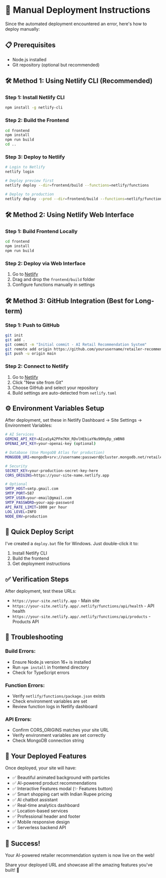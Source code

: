 # 🚀 Manual Deployment Instructions

Since the automated deployment encountered an error, here's how to deploy manually:

## 📋 Prerequisites
- Node.js installed
- Git repository (optional but recommended)

## 🛠️ Method 1: Using Netlify CLI (Recommended)

### Step 1: Install Netlify CLI
```bash
npm install -g netlify-cli
```

### Step 2: Build the Frontend
```bash
cd frontend
npm install
npm run build
cd ..
```

### Step 3: Deploy to Netlify
```bash
# Login to Netlify
netlify login

# Deploy preview first
netlify deploy --dir=frontend/build --functions=netlify/functions

# Deploy to production
netlify deploy --prod --dir=frontend/build --functions=netlify/functions
```

## 🛠️ Method 2: Using Netlify Web Interface

### Step 1: Build Frontend Locally
```bash
cd frontend
npm install
npm run build
```

### Step 2: Deploy via Web Interface
1. Go to [Netlify](https://app.netlify.com)
2. Drag and drop the `frontend/build` folder
3. Configure functions manually in settings

## 🛠️ Method 3: GitHub Integration (Best for Long-term)

### Step 1: Push to GitHub
```bash
git init
git add .
git commit -m "Initial commit - AI Retail Recommendation System"
git remote add origin https://github.com/yourusername/retailer-recommendation-system.git
git push -u origin main
```

### Step 2: Connect to Netlify
1. Go to [Netlify](https://app.netlify.com)
2. Click "New site from Git"
3. Choose GitHub and select your repository
4. Build settings are auto-detected from `netlify.toml`

## ⚙️ Environment Variables Setup

After deployment, set these in Netlify Dashboard → Site Settings → Environment Variables:

```bash
# AI Services
GEMINI_API_KEY=AIzaSyA2PFm7KH_RDvlHEbiaYNu90HyDp_sWBN8
OPENAI_API_KEY=your-openai-key (optional)

# Database (Use MongoDB Atlas for production)
MONGODB_URI=mongodb+srv://username:password@cluster.mongodb.net/retailer_recommendations

# Security
SECRET_KEY=your-production-secret-key-here
CORS_ORIGINS=https://your-site-name.netlify.app

# Optional
SMTP_HOST=smtp.gmail.com
SMTP_PORT=587
SMTP_USER=your-email@gmail.com
SMTP_PASSWORD=your-app-password
API_RATE_LIMIT=1000 per hour
LOG_LEVEL=INFO
NODE_ENV=production
```

## 🎯 Quick Deploy Script

I've created a `deploy.bat` file for Windows. Just double-click it to:
1. Install Netlify CLI
2. Build the frontend
3. Get deployment instructions

## ✅ Verification Steps

After deployment, test these URLs:
- `https://your-site.netlify.app` - Main site
- `https://your-site.netlify.app/.netlify/functions/api/health` - API health
- `https://your-site.netlify.app/.netlify/functions/api/products` - Products API

## 🔧 Troubleshooting

### Build Errors:
- Ensure Node.js version 16+ is installed
- Run `npm install` in frontend directory
- Check for TypeScript errors

### Function Errors:
- Verify `netlify/functions/package.json` exists
- Check environment variables are set
- Review function logs in Netlify dashboard

### API Errors:
- Confirm CORS_ORIGINS matches your site URL
- Verify environment variables are set correctly
- Check MongoDB connection string

## 🌟 Your Deployed Features

Once deployed, your site will have:
- ✅ Beautiful animated background with particles
- ✅ AI-powered product recommendations  
- ✅ Interactive Features modal (✨ Features button)
- ✅ Smart shopping cart with Indian Rupee pricing
- ✅ AI chatbot assistant
- ✅ Real-time analytics dashboard
- ✅ Location-based services
- ✅ Professional header and footer
- ✅ Mobile responsive design
- ✅ Serverless backend API

## 🎉 Success!

Your AI-powered retailer recommendation system is now live on the web! 

Share your deployed URL and showcase all the amazing features you've built! 🚀
